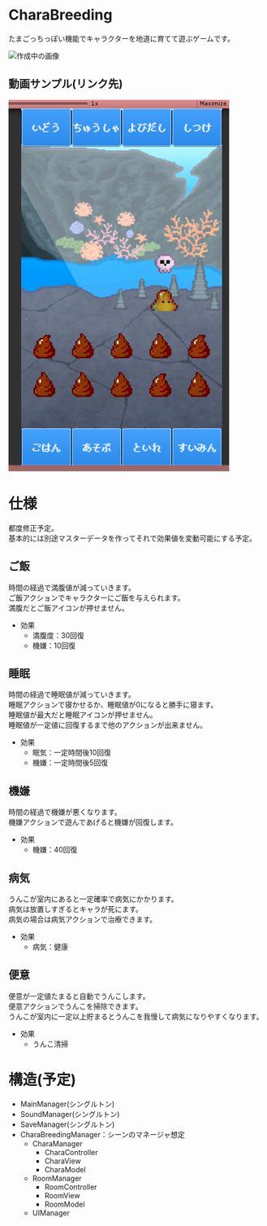 # CharaBreeding
たまごっちっぽい機能でキャラクターを地道に育てて遊ぶゲームです。 

![作成中の画像](https://scontent-nrt1-1.xx.fbcdn.net/v/t1.0-9/69108682_2964655817092933_8795317518618066944_n.jpg?_nc_cat=101&_nc_oc=AQkubwWLgixC4tL1a4E0RXEmej1hsb9IsjieArqenFLM-wj_Q26q1JaSdPSRy_xl8Kw&_nc_ht=scontent-nrt1-1.xx&oh=90a652ed7d00debdfced43a510166b9c&oe=5DD38E47)

## 動画サンプル(リンク先)
[![](https://raw.githubusercontent.com/YuukiSuekawa/TestRepository/master/2019-08-23_000750.png)](https://www.facebook.com/ys.1025/videos/2969753723249809/)


# 仕様
都度修正予定。  
基本的には別途マスターデータを作ってそれで効果値を変動可能にする予定。

## ご飯
時間の経過で満腹値が減っていきます。  
ご飯アクションでキャラクターにご飯を与えられます。  
満腹だとご飯アイコンが押せません。
+ 効果
  + 満腹度：30回復
  + 機嫌：10回復

## 睡眠
時間の経過で睡眠値が減っていきます。  
睡眠アクションで寝かせるか、睡眠値が0になると勝手に寝ます。  
睡眠値が最大だと睡眠アイコンが押せません。  
睡眠値が一定値に回復するまで他のアクションが出来ません。  
+ 効果
  + 眠気：一定時間後10回復
  + 機嫌：一定時間後5回復

## 機嫌
時間の経過で機嫌が悪くなります。  
機嫌アクションで遊んであげると機嫌が回復します。  
+ 効果
  + 機嫌：40回復

## 病気
うんこが室内にあると一定確率で病気にかかります。  
病気は放置しすぎるとキャラが死にます。  
病気の場合は病気アクションで治療できます。
+ 効果
  + 病気：健康

## 便意
便意が一定値たまると自動でうんこします。  
便意アクションでうんこを掃除できます。  
うんこが室内に一定以上貯まるとうんこを我慢して病気になりやすくなります。
+ 効果
  + うんこ清掃

# 構造(予定)
+ MainManager(シングルトン)
+ SoundManager(シングルトン)
+ SaveManager(シングルトン)
+ CharaBreedingManager：シーンのマネージャ想定
  + CharaManager
    + CharaController
    + CharaView
    + CharaModel
  + RoomManager
    + RoomController
    + RoomView
    + RoomModel
  + UIManager
